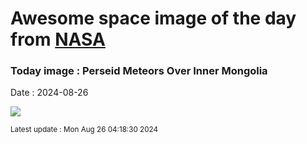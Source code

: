 
# Awesome space image of the day from [NASA](https://api.nasa.gov/)

### Today image : Perseid Meteors Over Inner Mongolia
Date : 2024-08-26

![](https://www.youtube.com/embed/CwrvN0Q9_Sg?rel=0)

<small>Latest update : Mon Aug 26 04:18:30 2024</small>
        